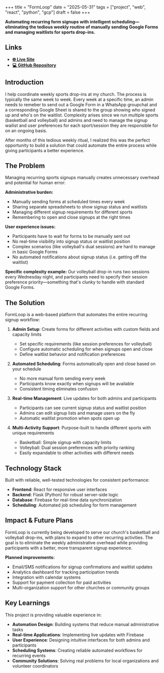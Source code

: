 +++
title = "FormLoop"
date = "2025-05-31"
tags = ["project", "web", "react", "python", "gcp"]
draft = false
+++

**Automating recurring form signups with intelligent scheduling—eliminating the tedious weekly routine of manually sending Google Forms and managing waitlists for sports drop-ins.**

## Links
- **[🌐 Live Site](https://formloop.com)**
- **[💻 GitHub Repository](https://github.com/daniel-yili-ye/FormLoop)**

## Introduction

I help coordinate weekly sports drop-ins at my church. The process is typically the same week to week. Every week at a specific time, an admin needs to remeber to send out a Google Form in a WhatsApp groupchat and a corresponding Google Sheet is shared to the group showing who signed up and who's on the waitlist. Complexity arises since we run multiple sports (basketball and volleyball) and admins and need to manage the signup wailist and user preferences for each sport/session they are responsible for on an ongoing basis.

After months of this tedious weekly ritual, I realized this was the perfect opportunity to build a solution that could automate the entire process while giving participants a better experience.

## The Problem

Managing recurring sports signups manually creates unnecessary overhead and potential for human error:

**Administrative burden:**
- Manually sending forms at scheduled times every week
- Sharing separate spreadsheets to show signup status and waitlists
- Managing different signup requirements for different sports
- Remembering to open and close signups at the right times

**User experience issues:**
- Participants have to wait for forms to be manually sent out
- No real-time visibility into signup status or waitlist position
- Complex scenarios (like volleyball's dual sessions) are hard to manage in basic Google Forms
- No automated notifications about signup status (i.e. getting off the waitlist)

**Specific complexity example:** Our volleyball drop-in runs two sessions every Wednesday night, and participants need to specify their session preference priority—something that's clunky to handle with standard Google Forms.

## The Solution

FormLoop is a web-based platform that automates the entire recurring signup workflow:

1. **Admin Setup**: Create forms for different activities with custom fields and capacity limits
   - Set specific requirements (like session preferences for volleyball)
   - Configure automatic scheduling for when signups open and close
   - Define waitlist behavior and notification preferences

2. **Automated Scheduling**: Forms automatically open and close based on your schedule
   - No more manual form sending every week
   - Participants know exactly when signups will be available
   - Consistent timing eliminates confusion

3. **Real-time Management**: Live updates for both admins and participants
   - Participants can see current signup status and waitlist position
   - Admins can edit signup lists and manage users on the fly
   - Automatic waitlist promotion when spots open up

4. **Multi-Activity Support**: Purpose-built to handle different sports with unique requirements
   - Basketball: Simple signup with capacity limits
   - Volleyball: Dual session preferences with priority ranking
   - Easily expandable to other activities with different needs

## Technology Stack

Built with reliable, well-tested technologies for consistent performance:

- **Frontend**: React for responsive user interfaces
- **Backend**: Flask (Python) for robust server-side logic
- **Database**: Firebase for real-time data synchronization
- **Scheduling**: Automated job scheduling for form management

## Impact & Future Plans

FormLoop is currently being developed to serve our church's basketball and volleyball drop-ins, with plans to expand to other recurring activities. The goal is to eliminate the weekly administrative overhead while providing participants with a better, more transparent signup experience.

**Planned improvements:**
- Email/SMS notifications for signup confirmations and waitlist updates
- Analytics dashboard for tracking participation trends
- Integration with calendar systems
- Support for payment collection for paid activities
- Multi-organization support for other churches or community groups

## Key Learnings

This project is providing valuable experience in:

- **Automation Design**: Building systems that reduce manual administrative tasks
- **Real-time Applications**: Implementing live updates with Firebase
- **User Experience**: Designing intuitive interfaces for both admins and participants
- **Scheduling Systems**: Creating reliable automated workflows for recurring events
- **Community Solutions**: Solving real problems for local organizations and volunteer coordinators

